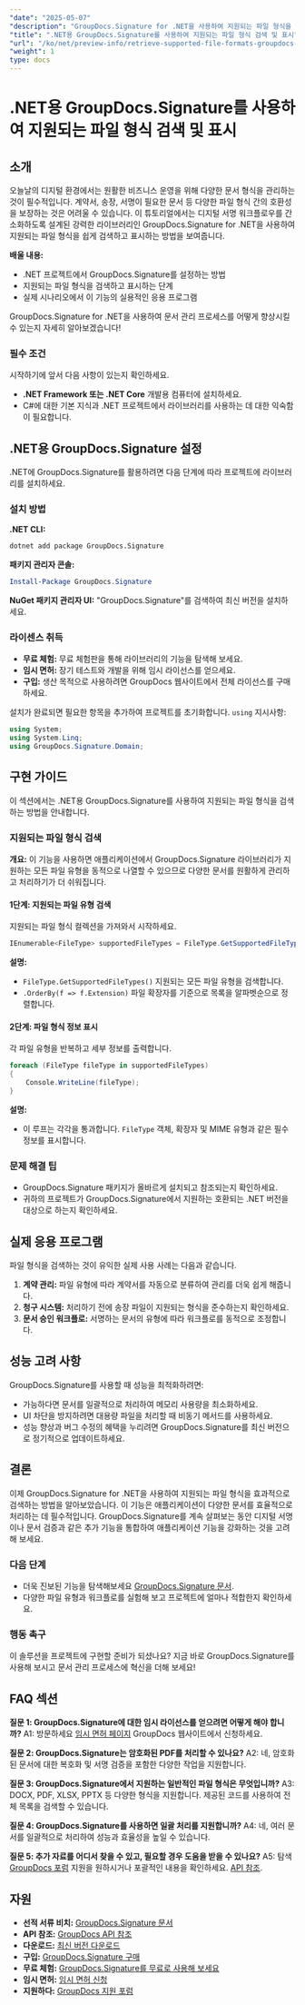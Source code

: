 ```yaml
---
"date": "2025-05-07"
"description": "GroupDocs.Signature for .NET을 사용하여 지원되는 파일 형식을 가져오는 방법을 알아보세요. 이 가이드는 간편한 설정과 코드 예제를 통해 디지털 서명 워크플로를 간소화합니다."
"title": ".NET용 GroupDocs.Signature를 사용하여 지원되는 파일 형식 검색 및 표시"
"url": "/ko/net/preview-info/retrieve-supported-file-formats-groupdocs-signature-net/"
"weight": 1
type: docs
---
```

# .NET용 GroupDocs.Signature를 사용하여 지원되는 파일 형식 검색 및 표시

## 소개

오늘날의 디지털 환경에서는 원활한 비즈니스 운영을 위해 다양한 문서 형식을 관리하는 것이 필수적입니다. 계약서, 송장, 서명이 필요한 문서 등 다양한 파일 형식 간의 호환성을 보장하는 것은 어려울 수 있습니다. 이 튜토리얼에서는 디지털 서명 워크플로우를 간소화하도록 설계된 강력한 라이브러리인 GroupDocs.Signature for .NET을 사용하여 지원되는 파일 형식을 쉽게 검색하고 표시하는 방법을 보여줍니다.

**배울 내용:**
- .NET 프로젝트에서 GroupDocs.Signature를 설정하는 방법
- 지원되는 파일 형식을 검색하고 표시하는 단계
- 실제 시나리오에서 이 기능의 실용적인 응용 프로그램

GroupDocs.Signature for .NET을 사용하여 문서 관리 프로세스를 어떻게 향상시킬 수 있는지 자세히 알아보겠습니다!

### 필수 조건

시작하기에 앞서 다음 사항이 있는지 확인하세요.
- **.NET Framework 또는 .NET Core** 개발용 컴퓨터에 설치하세요.
- C#에 대한 기본 지식과 .NET 프로젝트에서 라이브러리를 사용하는 데 대한 익숙함이 필요합니다.

## .NET용 GroupDocs.Signature 설정

.NET에 GroupDocs.Signature를 활용하려면 다음 단계에 따라 프로젝트에 라이브러리를 설치하세요.

### 설치 방법

**.NET CLI:**
```bash
dotnet add package GroupDocs.Signature
```

**패키지 관리자 콘솔:**
```powershell
Install-Package GroupDocs.Signature
```

**NuGet 패키지 관리자 UI:** 
"GroupDocs.Signature"를 검색하여 최신 버전을 설치하세요.

### 라이센스 취득
- **무료 체험:** 무료 체험판을 통해 라이브러리의 기능을 탐색해 보세요.
- **임시 면허:** 장기 테스트와 개발을 위해 임시 라이선스를 얻으세요.
- **구입:** 생산 목적으로 사용하려면 GroupDocs 웹사이트에서 전체 라이선스를 구매하세요.

설치가 완료되면 필요한 항목을 추가하여 프로젝트를 초기화합니다. `using` 지시사항:

```csharp
using System;
using System.Linq;
using GroupDocs.Signature.Domain;
```

## 구현 가이드

이 섹션에서는 .NET용 GroupDocs.Signature를 사용하여 지원되는 파일 형식을 검색하는 방법을 안내합니다.

### 지원되는 파일 형식 검색

**개요:**
이 기능을 사용하면 애플리케이션에서 GroupDocs.Signature 라이브러리가 지원하는 모든 파일 유형을 동적으로 나열할 수 있으므로 다양한 문서를 원활하게 관리하고 처리하기가 더 쉬워집니다.

#### 1단계: 지원되는 파일 유형 검색

지원되는 파일 형식 컬렉션을 가져와서 시작하세요.

```csharp
IEnumerable<FileType> supportedFileTypes = FileType.GetSupportedFileTypes().OrderBy(f => f.Extension);
```

**설명:**
- `FileType.GetSupportedFileTypes()` 지원되는 모든 파일 유형을 검색합니다.
- `.OrderBy(f => f.Extension)` 파일 확장자를 기준으로 목록을 알파벳순으로 정렬합니다.

#### 2단계: 파일 형식 정보 표시

각 파일 유형을 반복하고 세부 정보를 출력합니다.

```csharp
foreach (FileType fileType in supportedFileTypes)
{
    Console.WriteLine(fileType);
}
```

**설명:**
- 이 루프는 각각을 통과합니다. `FileType` 객체, 확장자 및 MIME 유형과 같은 필수 정보를 표시합니다.

### 문제 해결 팁

- GroupDocs.Signature 패키지가 올바르게 설치되고 참조되는지 확인하세요.
- 귀하의 프로젝트가 GroupDocs.Signature에서 지원하는 호환되는 .NET 버전을 대상으로 하는지 확인하세요.

## 실제 응용 프로그램

파일 형식을 검색하는 것이 유익한 실제 사용 사례는 다음과 같습니다.
1. **계약 관리:** 파일 유형에 따라 계약서를 자동으로 분류하여 관리를 더욱 쉽게 해줍니다.
2. **청구 시스템:** 처리하기 전에 송장 파일이 지원되는 형식을 준수하는지 확인하세요.
3. **문서 승인 워크플로:** 서명하는 문서의 유형에 따라 워크플로를 동적으로 조정합니다.

## 성능 고려 사항

GroupDocs.Signature를 사용할 때 성능을 최적화하려면:
- 가능하다면 문서를 일괄적으로 처리하여 메모리 사용량을 최소화하세요.
- UI 차단을 방지하려면 대용량 파일을 처리할 때 비동기 메서드를 사용하세요.
- 성능 향상과 버그 수정의 혜택을 누리려면 GroupDocs.Signature를 최신 버전으로 정기적으로 업데이트하세요.

## 결론

이제 GroupDocs.Signature for .NET을 사용하여 지원되는 파일 형식을 효과적으로 검색하는 방법을 알아보았습니다. 이 기능은 애플리케이션이 다양한 문서를 효율적으로 처리하는 데 필수적입니다. GroupDocs.Signature를 계속 살펴보는 동안 디지털 서명이나 문서 검증과 같은 추가 기능을 통합하여 애플리케이션 기능을 강화하는 것을 고려해 보세요.

### 다음 단계
- 더욱 진보된 기능을 탐색해보세요 [GroupDocs.Signature 문서](https://docs.groupdocs.com/signature/net/).
- 다양한 파일 유형과 워크플로를 실험해 보고 프로젝트에 얼마나 적합한지 확인하세요.

### 행동 촉구
이 솔루션을 프로젝트에 구현할 준비가 되셨나요? 지금 바로 GroupDocs.Signature를 사용해 보시고 문서 관리 프로세스에 혁신을 더해 보세요!

## FAQ 섹션

**질문 1: GroupDocs.Signature에 대한 임시 라이선스를 얻으려면 어떻게 해야 합니까?**
A1: 방문하세요 [임시 면허 페이지](https://purchase.groupdocs.com/temporary-license/) GroupDocs 웹사이트에서 신청하세요.

**질문 2: GroupDocs.Signature는 암호화된 PDF를 처리할 수 있나요?**
A2: 네, 암호화된 문서에 대한 복호화 및 서명 검증을 포함한 다양한 작업을 지원합니다.

**질문 3: GroupDocs.Signature에서 지원하는 일반적인 파일 형식은 무엇입니까?**
A3: DOCX, PDF, XLSX, PPTX 등 다양한 형식을 지원합니다. 제공된 코드를 사용하여 전체 목록을 검색할 수 있습니다.

**질문 4: GroupDocs.Signature를 사용하면 일괄 처리를 지원합니까?**
A4: 네, 여러 문서를 일괄적으로 처리하여 성능과 효율성을 높일 수 있습니다.

**질문 5: 추가 자료를 어디서 찾을 수 있고, 필요할 경우 도움을 받을 수 있나요?**
A5: 탐색 [GroupDocs 포럼](https://forum.groupdocs.com/c/signature/) 지원을 원하시거나 포괄적인 내용을 확인하세요. [API 참조](https://reference.groupdocs.com/signature/net/).

## 자원
- **선적 서류 비치:** [GroupDocs.Signature 문서](https://docs.groupdocs.com/signature/net/)
- **API 참조:** [GroupDocs API 참조](https://reference.groupdocs.com/signature/net/)
- **다운로드:** [최신 버전 다운로드](https://releases.groupdocs.com/signature/net/)
- **구입:** [GroupDocs.Signature 구매](https://purchase.groupdocs.com/buy)
- **무료 체험:** [GroupDocs.Signature를 무료로 사용해 보세요](https://releases.groupdocs.com/signature/net/)
- **임시 면허:** [임시 면허 신청](https://purchase.groupdocs.com/temporary-license/)
- **지원하다:** [GroupDocs 지원 포럼](https://forum.groupdocs.com/c/signature/)